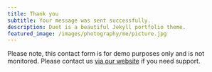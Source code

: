```yaml
---
title: Thank you
subtitle: Your message was sent successfully.
description: Duet is a beautiful Jekyll portfolio theme.
featured_image: /images/photography/me/picture.jpg
---
```


Please note, this contact form is for demo purposes only and is not monitored. Please contact us [via our website](https://jekyllthemes.io) if you need support.